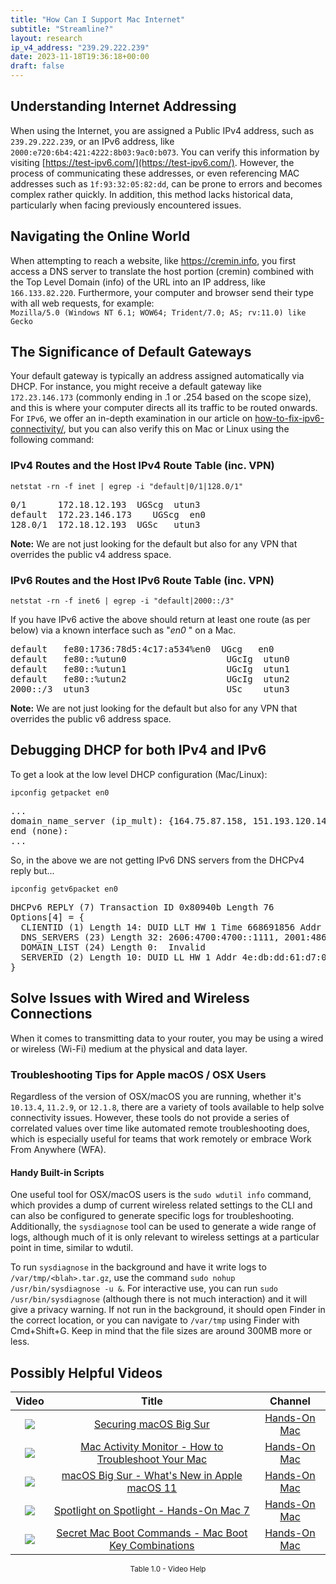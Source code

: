 ```yaml
---
title: "How Can I Support Mac Internet"
subtitle: "Streamline?"
layout: research
ip_v4_address: "239.29.222.239"
date: 2023-11-18T19:36:18+00:00
draft: false
---
```


## Understanding Internet Addressing

When using the Internet, you are assigned a Public IPv4 address, such as ```239.29.222.239```, or an IPv6 address, like ```2000:e720:6b4:421:4222:8b03:9ac0:b073```. You can verify this information by visiting [https://test-ipv6.com/](https://test-ipv6.com/). However, the process of communicating these addresses, or even referencing MAC addresses such as ```1f:93:32:05:82:dd```, can be prone to errors and becomes complex rather quickly. In addition, this method lacks historical data, particularly when facing previously encountered issues.
## Navigating the Online World
When attempting to reach a website, like https://cremin.info, you first access a DNS server to translate the host portion (cremin) combined with the Top Level Domain (info) of the URL into an IP address, like ```166.133.82.220```. Furthermore, your computer and browser send their type with all web requests, for example: <br>```Mozilla/5.0 (Windows NT 6.1; WOW64; Trident/7.0; AS; rv:11.0) like Gecko```
## The Significance of Default Gateways
Your default gateway is typically an address assigned automatically via DHCP. For instance, you might receive a default gateway like ```172.23.146.173``` (commonly ending in .1 or .254 based on the scope size), and this is where your computer directs all its traffic to be routed onwards. For ```IPv6```, we offer an in-depth examination in our article on [how-to-fix-ipv6-connectivity/](/blog/how-to-fix-ipv6-connectivity/), but you can also verify this on Mac or Linux using the following command:
<br>
### IPv4 Routes and the Host IPv4 Route Table (inc. VPN)
```netstat -rn -f inet | egrep -i "default|0/1|128.0/1"```

<pre>
0/1      172.18.12.193  UGScg  utun3
default  172.23.146.173    UGScg  en0
128.0/1  172.18.12.193  UGSc   utun3</pre>

**Note:** We are not just looking for the default but also for any VPN that overrides the public v4 address space.

### IPv6 Routes and the Host IPv6 Route Table (inc. VPN)
```netstat -rn -f inet6 | egrep -i "default|2000::/3"```

If you have IPv6 active the above should return at least one route (as per below) via a known interface such as "_en0_ " on a Mac. 

<pre>
default   fe80:1736:78d5:4c17:a534%en0  UGcg   en0
default   fe80::%utun0                   UGcIg  utun0
default   fe80::%utun1                   UGcIg  utun1
default   fe80::%utun2                   UGcIg  utun2
2000::/3  utun3                          USc    utun3</pre>

**Note:** We are not just looking for the default but also for any VPN that overrides the public v6 address space.
<br>

## Debugging DHCP for both IPv4 and IPv6

To get a look at the low level DHCP configuration (Mac/Linux): 

```ipconfig getpacket en0```

<pre>
...
domain_name_server (ip_mult): {164.75.87.158, 151.193.120.148}
end (none):
...</pre>

So, in the above we are not getting IPv6 DNS servers from the DHCPv4 reply but...

```ipconfig getv6packet en0```

<pre>
DHCPv6 REPLY (7) Transaction ID 0x80940b Length 76
Options[4] = {
  CLIENTID (1) Length 14: DUID LLT HW 1 Time 668691856 Addr 1f:93:32:05:82:dd
  DNS_SERVERS (23) Length 32: 2606:4700:4700::1111, 2001:4860:4860::8844
  DOMAIN_LIST (24) Length 0:  Invalid
  SERVERID (2) Length 10: DUID LL HW 1 Addr 4e:db:dd:61:d7:06
}</pre>




## Solve Issues with Wired and Wireless Connections
When it comes to transmitting data to your router, you may be using a wired or wireless (Wi-Fi) medium at the physical and data layer.
### Troubleshooting Tips for Apple macOS / OSX Users
Regardless of the version of OSX/macOS you are running, whether it's ```10.13.4```, ```11.2.9```, or ```12.1.8```, there are a variety of tools available to help solve connectivity issues. However, these tools do not provide a series of correlated values over time like automated remote troubleshooting does, which is especially useful for teams that work remotely or embrace Work From Anywhere (WFA).
#### Handy Built-in Scripts
One useful tool for OSX/macOS users is the ```sudo wdutil info``` command, which provides a dump of current wireless related settings to the CLI and can also be configured to generate specific logs for troubleshooting. Additionally, the ```sysdiagnose``` tool can be used to generate a wide range of logs, although much of it is only relevant to wireless settings at a particular point in time, similar to wdutil.

To run ```sysdiagnose``` in the background and have it write logs to ```/var/tmp/<blah>.tar.gz```, use the command ```sudo nohup /usr/bin/sysdiagnose -u &```. For interactive use, you can run ```sudo /usr/bin/sysdiagnose``` (although there is not much interaction) and it will give a privacy warning. If not run in the background, it should open Finder in the correct location, or you can navigate to ```/var/tmp``` using Finder with Cmd+Shift+G. Keep in mind that the file sizes are around 300MB more or less.
## Possibly Helpful Videos

<link href="/plugins/lity/css/lity.min.css" rel="stylesheet">
<script src="/plugins/lity/js/lity.min.js"></script>
<div class="table1-start"></div>

|Video | Title | Channel |
| :---: | :---: | :---: |
|<a href="https://www.youtube.com/watch?v=7KdhJimuhNw" data-lity><img src="https://i.ytimg.com/vi/7KdhJimuhNw/default.jpg" class="img-fluid"></a>|<a href="https://www.youtube.com/watch?v=7KdhJimuhNw" data-lity>Securing macOS Big Sur</a>|<a target="_blank" href="https://www.youtube.com/channel/UCg43DP8MdHVcl4rFK_delBg" >Hands-On Mac</a>|
|<a href="https://www.youtube.com/watch?v=TWzWd_DiaJ0" data-lity><img src="https://i.ytimg.com/vi/TWzWd_DiaJ0/default.jpg" class="img-fluid"></a>|<a href="https://www.youtube.com/watch?v=TWzWd_DiaJ0" data-lity>Mac Activity Monitor - How to Troubleshoot Your Mac</a>|<a target="_blank" href="https://www.youtube.com/channel/UCg43DP8MdHVcl4rFK_delBg" >Hands-On Mac</a>|
|<a href="https://www.youtube.com/watch?v=JMKi6o9kaZI" data-lity><img src="https://i.ytimg.com/vi/JMKi6o9kaZI/default.jpg" class="img-fluid"></a>|<a href="https://www.youtube.com/watch?v=JMKi6o9kaZI" data-lity>macOS Big Sur - What&#39;s New in Apple macOS 11</a>|<a target="_blank" href="https://www.youtube.com/channel/UCg43DP8MdHVcl4rFK_delBg" >Hands-On Mac</a>|
|<a href="https://www.youtube.com/watch?v=RslZ4W1EPqk" data-lity><img src="https://i.ytimg.com/vi/RslZ4W1EPqk/default.jpg" class="img-fluid"></a>|<a href="https://www.youtube.com/watch?v=RslZ4W1EPqk" data-lity>Spotlight on Spotlight - Hands-On Mac 7</a>|<a target="_blank" href="https://www.youtube.com/channel/UCg43DP8MdHVcl4rFK_delBg" >Hands-On Mac</a>|
|<a href="https://www.youtube.com/watch?v=VwNYWAxHCgM" data-lity><img src="https://i.ytimg.com/vi/VwNYWAxHCgM/default.jpg" class="img-fluid"></a>|<a href="https://www.youtube.com/watch?v=VwNYWAxHCgM" data-lity>Secret Mac Boot Commands - Mac Boot Key Combinations</a>|<a target="_blank" href="https://www.youtube.com/channel/UCg43DP8MdHVcl4rFK_delBg" >Hands-On Mac</a>|

<center><small>Table 1.0 - Video Help</small></center>
 <br>
<div class="table1-end"></div>
<script type="text/javascript">
(function() {
    $('div.table1-start').nextUntil('div.table1-end', 'table').addClass('table thead-dark table-striped table-responsive rounded').attr('id', 't1');
    $('#t1').find('thead').addClass('thead-dark');
})();
</script>

